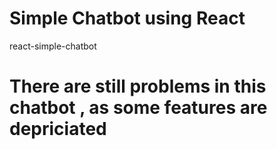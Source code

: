 # Simple Chatbot using React 
react-simple-chatbot
# There are still problems in this chatbot , as some features are depriciated 
